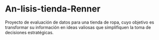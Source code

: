 # An-lisis-tienda-Renner
Proyecto de evaluación de datos para una tienda de ropa, cuyo objetivo es transformar su información en ideas valiosas que simplifiquen la toma de decisiones estratégicas.
